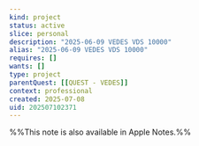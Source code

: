 ```yaml
---
kind: project
status: active
slice: personal
description: "2025-06-09 VEDES VDS 10000"
alias: "2025-06-09 VEDES VDS 10000"
requires: []
wants: []
type: project
parentQuest: [[QUEST - VEDES]]
context: professional
created: 2025-07-08
uid: 202507102371
---
```



%%This note is also available in Apple Notes.%%
